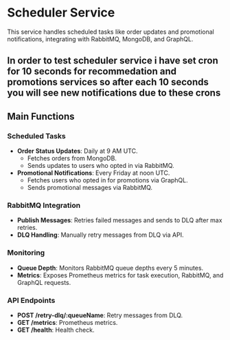 # Scheduler Service

This service handles scheduled tasks like order updates and promotional notifications, integrating with RabbitMQ, MongoDB, and GraphQL.

## In order to test scheduler service i have set cron for 10 seconds for recommedation and promotions services so after each 10 seconds you will see new notifications due to these crons

## Main Functions

### Scheduled Tasks

- **Order Status Updates**: Daily at 9 AM UTC.
  - Fetches orders from MongoDB.
  - Sends updates to users who opted in via RabbitMQ.
- **Promotional Notifications**: Every Friday at noon UTC.
  - Fetches users who opted in for promotions via GraphQL.
  - Sends promotional messages via RabbitMQ.

### RabbitMQ Integration

- **Publish Messages**: Retries failed messages and sends to DLQ after max retries.
- **DLQ Handling**: Manually retry messages from DLQ via API.

### Monitoring

- **Queue Depth**: Monitors RabbitMQ queue depths every 5 minutes.
- **Metrics**: Exposes Prometheus metrics for task execution, RabbitMQ, and GraphQL requests.

### API Endpoints

- **POST /retry-dlq/:queueName**: Retry messages from DLQ.
- **GET /metrics**: Prometheus metrics.
- **GET /health**: Health check.

